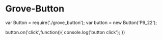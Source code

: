 # Grove-Button

var Button = require('./grove_button');
var button = new Button('P9_22');

button.on('click',function(){
    console.log('button click');
})
